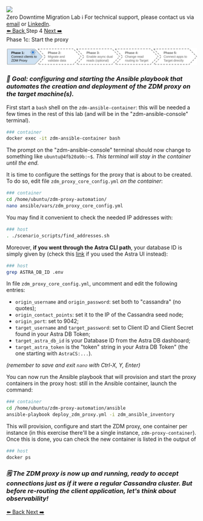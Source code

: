 <!-- TOP -->
<div class="top">
  <img src="https://datastax-academy.github.io/katapod-shared-assets/images/ds-academy-logo.svg" />
  <div class="scenario-title-section">
    <span class="scenario-title">Zero Downtime Migration Lab</span>
    <span class="scenario-subtitle">ℹ️ For technical support, please contact us via <a href="mailto:aleksandr.volochnev@datastax.com">email</a> or <a href="https://dtsx.io/aleks">LinkedIn</a>.</span>
  </div>
</div>

<!-- NAVIGATION -->
<div id="navigation-top" class="navigation-top">
 <a href='command:katapod.loadPage?[{"step":"step3"}]' 
   class="btn btn-dark navigation-top-left">⬅️ Back
 </a>
<span class="step-count">Step 4</span>
 <a href='command:katapod.loadPage?[{"step":"step5"}]' 
    class="btn btn-dark navigation-top-right">Next ➡️
  </a>
</div>

<!-- CONTENT -->

<div class="step-title">Phase 1c: Start the proxy</div>

![Phase 1c](images/p1c.png)

### _🎯 Goal: configuring and starting the Ansible playbook that automates the creation and deployment of the ZDM proxy on the target machine(s)._

First start a `bash` shell on the `zdm-ansible-container`: this
will be needed a few times in the rest of this lab
(and will be in the "zdm-ansible-console" terminal).

```bash
### container
docker exec -it zdm-ansible-container bash
```

The prompt on the "zdm-ansible-console" terminal should now
change to something like `ubuntu@4fb20a9b:~$`.
_This terminal will stay in the container until the end._

It is time to configure the settings for the proxy that is
about to be created. To do so, edit file `zdm_proxy_core_config.yml` _on the container_:

```bash
### container
cd /home/ubuntu/zdm-proxy-automation/
nano ansible/vars/zdm_proxy_core_config.yml
```

You may find it convenient to check the needed IP addresses with:

```bash
### host
. ./scenario_scripts/find_addresses.sh
```

Moreover, **if you went through the Astra CLI path**, your database ID is simply given by
(check this [link](https://awesome-astra.github.io/docs/pages/astra/faq/#where-should-i-find-a-database-identifier) if you used the Astra UI instead):

```bash
### host
grep ASTRA_DB_ID .env
```

In file `zdm_proxy_core_config.yml`, uncomment and edit the following entries:

- `origin_username` and `origin_password`: set both to "cassandra" (no quotes);
- `origin_contact_points`: set it to the IP of the Cassandra seed node;
- `origin_port`: set to 9042;
- `target_username` and `target_password`: set to Client ID and Client Secret found in your Astra DB Token;
- `target_astra_db_id` is your Database ID from the Astra DB dashboard;
- `target_astra_token` is the "token" string in your Astra DB Token" (the one starting with `AstraCS:...`).

_(remember to save and exit `nano` with Ctrl-X, Y, Enter)_

You can now run the Ansible playbook that will provision and start the proxy containers in the proxy host: still in the Ansible container, launch the command:

```bash
### container
cd /home/ubuntu/zdm-proxy-automation/ansible
ansible-playbook deploy_zdm_proxy.yml -i zdm_ansible_inventory
```

This will provision, configure and start the ZDM proxy, one container per instance
(in this exercise there'll be a single instance, `zdm-proxy-container`).
Once this is done, you can check the new container is listed in the output of

```bash
### host
docker ps
```

### _🗒️ The ZDM proxy is now up and running, ready to accept connections just as if it were a regular Cassandra cluster. But before re-routing the client application, let's think about observability!_

<!-- NAVIGATION -->
<div id="navigation-bottom" class="navigation-bottom">
 <a href='command:katapod.loadPage?[{"step":"step3"}]'
   class="btn btn-dark navigation-bottom-left">⬅️ Back
 </a>
 <a href='command:katapod.loadPage?[{"step":"step5"}]'
    class="btn btn-dark navigation-bottom-right">Next ➡️
  </a>
</div>
